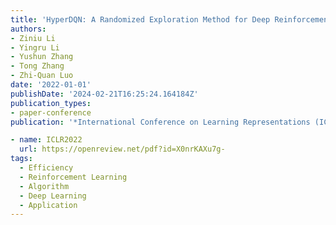 ```yaml
---
title: 'HyperDQN: A Randomized Exploration Method for Deep Reinforcement Learning'
authors:
- Ziniu Li
- Yingru Li
- Yushun Zhang
- Tong Zhang
- Zhi-Quan Luo
date: '2022-01-01'
publishDate: '2024-02-21T16:25:24.164184Z'
publication_types:
- paper-conference
publication: '*International Conference on Learning Representations (ICLR)*'

- name: ICLR2022
  url: https://openreview.net/pdf?id=X0nrKAXu7g-
tags:
  - Efficiency
  - Reinforcement Learning
  - Algorithm
  - Deep Learning
  - Application
---
```

